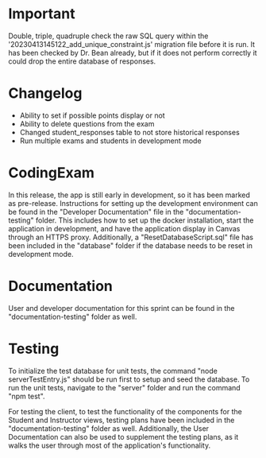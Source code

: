 # Important
Double, triple, quadruple check the raw SQL query within the '20230413145122_add_unique_constraint.js' migration file before it is run. It has been checked by Dr. Bean already, but if it does not perform correctly it could drop the entire database of responses.

# Changelog
- Ability to set if possible points display or not
- Ability to delete questions from the exam
- Changed student_responses table to not store historical responses
- Run multiple exams and students in development mode

# CodingExam
In this release, the app is still early in development, so it has been marked as pre-release. Instructions for setting up the development environment can be found in the "Developer Documentation" file in the "documentation-testing" folder. This includes how to set up the docker installation, start the application in development, and have the application display in Canvas through an HTTPS proxy. Additionally, a "ResetDatabaseScript.sql" file has been included in the "database" folder if the database needs to be reset in development mode.

# Documentation
User and developer documentation for this sprint can be found in the "documentation-testing" folder as well.

# Testing
To initialize the test database for unit tests, the command "node serverTestEntry.js" should be run first to setup and seed the database. To run the unit tests, navigate to the "server" folder and run the command "npm test".

For testing the client, to test the functionality of the components for the Student and Instructor views, testing plans have been included in the "documentation-testing" folder as well. Additionally, the User Documentation can also be used to supplement the testing plans, as it walks the user through most of the application's functionality.
